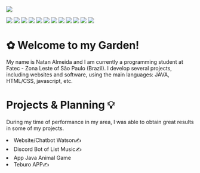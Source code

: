 <img src="https://i.imgur.com/gGIcPAc.png">

<img src="https://img.shields.io/badge/-GitHub-181717?style=flat-square&logo=github"/></a>
<img src="https://img.shields.io/badge/-GitLab-FCA121?style=flat-square&logo=gitlab"/></a>
<img src="https://img.shields.io/badge/C++-00599C?style=flat-square&logo=C%2B%2B&logoColor=white"/></a>
<img src="https://img.shields.io/badge/Java-007396?style=flat-square&logo=Java&logoColor=white"/></a>
<img src="https://img.shields.io/badge/Python-3766AB?style=flat-square&logo=Python&logoColor=white"/></a>
<img src="https://img.shields.io/badge/-HTML5-E34F26?style=flat-square&logo=html5&logoColor=white"/></a>
<img src="https://img.shields.io/badge/-CSS3-1572B6?style=flat-square&logo=css3"/></a>
<img src="https://img.shields.io/badge/Javascript-ffb13b?style=flat-square&logo=javascript&logoColor=white"/></a>
<img src="https://img.shields.io/badge/json-5E5C5C?style=flat-square&logo=json&logoColor=white"/></a>
<img src="https://img.shields.io/badge/Lua-2C2D72?style=flat-square&logo=lua&logoColor=white"/></a>
<img src="https://img.shields.io/badge/-Bootstrap-563D7C?style=flat-square&logo=bootstrap"/></a>
<img src="https://img.shields.io/badge/PHP-777BB4?style=flat-square&logo=php&logoColor=white"/></a>


<div id="banner" class="cycle-slideshow" data-cycle-slides="> div">
	<div id="b1">
		<span>
			<h1> ✿ Welcome to my Garden! </h1>
			<p>My name is Natan Almeida and I am currently a programming student at Fatec - Zona Leste of São Paulo (Brazil). I develop several projects, including websites and software, using the main languages: JAVA, HTML/CSS, javascript, etc. </p>
		</span>
	</div>
       <div id="b2">
           <h1> Projects & Planning 💡 </h1>
		<p> During my time of performance in my area, I was able to obtain great results in some of my projects.</p>
	           <li>Website/Chatbot Watson✍</li>
                   <li>Discord Bot of List Music✍</li>
	           <li>App Java Animal Game</li> 
                   <li>Teburo APP✍</li>
       </div>
  </div>
